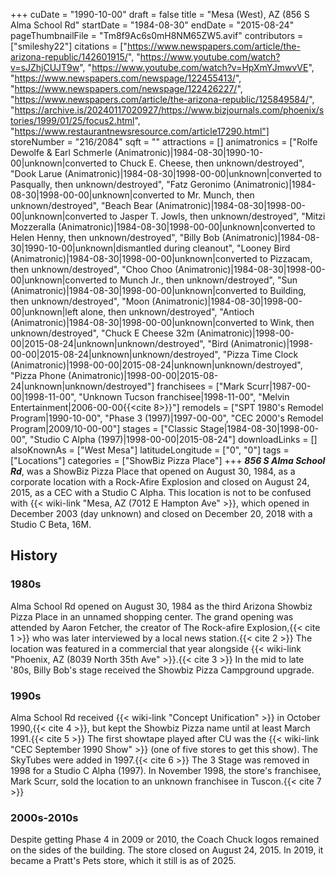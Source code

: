 +++
cuDate = "1990-10-00"
draft = false
title = "Mesa (West), AZ (856 S Alma School Rd"
startDate = "1984-08-30"
endDate = "2015-08-24"
pageThumbnailFile = "Tm8f9Ac6s0mH8NM65ZW5.avif"
contributors = ["smileshy22"]
citations = ["https://www.newspapers.com/article/the-arizona-republic/142601915/", "https://www.youtube.com/watch?v=sJZhjCUJT9w", "https://www.youtube.com/watch?v=HpXmYJmwvVE", "https://www.newspapers.com/newspage/122455413/", "https://www.newspapers.com/newspage/122426227/", "https://www.newspapers.com/article/the-arizona-republic/125849584/", "https://archive.is/20240117020927/https://www.bizjournals.com/phoenix/stories/1999/01/25/focus2.html", "https://www.restaurantnewsresource.com/article17290.html"]
storeNumber = "216/2084"
sqft = ""
attractions = []
animatronics = ["Rolfe Dewolfe & Earl Schmerle (Animatronic)|1984-08-30|1990-10-00|unknown|converted to Chuck E. Cheese, then unknown/destroyed", "Dook Larue (Animatronic)|1984-08-30|1998-00-00|unknown|converted to Pasqually, then unknown/destroyed", "Fatz Geronimo (Animatronic)|1984-08-30|1998-00-00|unknown|converted to Mr. Munch, then unknown/destroyed", "Beach Bear (Animatronic)|1984-08-30|1998-00-00|unknown|converted to Jasper T. Jowls, then unknown/destroyed", "Mitzi Mozzeralla (Animatronic)|1984-08-30|1998-00-00|unknown|converted to Helen Henny, then unknown/destroyed", "Billy Bob (Animatronic)|1984-08-30|1990-10-00|unknown|dismantled during cleanout", "Looney Bird (Animatronic)|1984-08-30|1998-00-00|unknown|converted to Pizzacam, then unknown/destroyed", "Choo Choo (Animatronic)|1984-08-30|1998-00-00|unknown|converted to Munch Jr., then unknown/destroyed", "Sun (Animatronic)|1984-08-30|1998-00-00|unknown|converted to Building, then unknown/destroyed", "Moon (Animatronic)|1984-08-30|1998-00-00|unknown|left alone, then unknown/destroyed", "Antioch (Animatronic)|1984-08-30|1998-00-00|unknown|converted to Wink, then unknown/destroyed", "Chuck E Cheese 32m (Animatronic)|1998-00-00|2015-08-24|unknown|unknown/destroyed", "Bird (Animatronic)|1998-00-00|2015-08-24|unknown|unknown/destroyed", "Pizza Time Clock (Animatronic)|1998-00-00|2015-08-24|unknown|unknown/destroyed", "Pizza Phone (Animatronic)|1998-00-00|2015-08-24|unknown|unknown/destroyed"]
franchisees = ["Mark Scurr|1987-00-00|1998-11-00", "Unknown Tucson franchisee|1998-11-00", "Melvin Entertainment|2006-00-00{{<cite 8>}}"]
remodels = ["SPT 1980's Remodel Program|1990-10-00", "Phase 3 (1997)|1997-00-00", "CEC 2000's Remodel Program|2009/10-00-00"]
stages = ["Classic Stage|1984-08-30|1998-00-00", "Studio C Alpha (1997)|1998-00-00|2015-08-24"]
downloadLinks = []
alsoKnownAs = ["West Mesa"]
latitudeLongitude = ["0", "0"]
tags = ["Locations"]
categories = ["ShowBiz Pizza Place"]
+++
***856 S Alma School Rd***, was a ShowBiz Pizza Place that opened on August 30, 1984, as a corporate location with a Rock-Afire Explosion and closed on August 24, 2015, as a CEC with a Studio C Alpha. This location is not to be confused with {{< wiki-link "Mesa, AZ (7012 E Hampton Ave" >}}, which opened in December 2003 (day unknown) and closed on December 20, 2018 with a Studio C Beta, 16M.

## History

### 1980s

Alma School Rd opened on August 30, 1984 as the third Arizona Showbiz Pizza Place in an unnamed shopping center. The grand opening was attended by Aaron Fetcher, the creator of The Rock-afire Explosion,{{< cite 1 >}} who was later interviewed by a local news station.{{< cite 2 >}} The location was featured in a commercial that year alongside {{< wiki-link "Phoenix, AZ (8039 North 35th Ave" >}}.{{< cite 3 >}} In the mid to late '80s, Billy Bob's stage received the Showbiz Pizza Campground upgrade.

### 1990s

Alma School Rd received {{< wiki-link "Concept Unification" >}} in October 1990,{{< cite 4 >}}, but kept the Showbiz Pizza name until at least March 1991.{{< cite 5 >}} The first showtape played after CU was the {{< wiki-link "CEC September 1990 Show" >}} (one of five stores to get this show). The SkyTubes were added in 1997.{{< cite 6 >}} The 3 Stage was removed in 1998 for a Studio C Alpha (1997). In November 1998, the store's franchisee, Mark Scurr, sold the location to an unknown franchisee in Tuscon.{{< cite 7 >}}

### 2000s-2010s

Despite getting Phase 4 in 2009 or 2010, the Coach Chuck logos remained on the sides of the building. The store closed on August 24, 2015. In 2019, it became a Pratt's Pets store, which it still is as of 2025.
